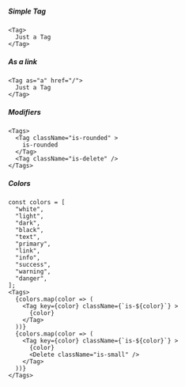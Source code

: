 ##### Simple Tag
```react
<Tag>
  Just a Tag
</Tag>
```
##### As a link
```react
<Tag as="a" href="/">
  Just a Tag
</Tag>
```
##### Modifiers
``` react
<Tags>
  <Tag className="is-rounded" >
    is-rounded
  </Tag>
  <Tag className="is-delete" />
</Tags>
```
##### Colors
``` react
const colors = [
  "white",
  "light",
  "dark",
  "black",
  "text",
  "primary",
  "link",
  "info",
  "success",
  "warning",
  "danger",
];
<Tags>
  {colors.map(color => (
    <Tag key={color} className={`is-${color}`} >
      {color}
    </Tag>
  ))}
  {colors.map(color => (
    <Tag key={color} className={`is-${color}`} >
      {color}
      <Delete className="is-small" />
    </Tag>
  ))}
</Tags>
```
